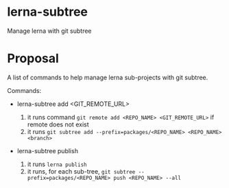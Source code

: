 # lerna-subtree
Manage lerna with git subtree

# Proposal

A list of commands to help manage lerna sub-projects with git subtree.

Commands:

- lerna-subtree add <GIT_REMOTE_URL> <branch>

  1. it runs command `git remote add <REPO_NAME> <GIT_REMOTE_URL>` if remote does not exist
  2. it runs `git subtree add --prefix=packages/<REPO_NAME> <REPO_NAME> <branch>`
 
- lerna-subtree publish

  1. it runs `lerna publish`
  2. it runs, for each sub-tree, `git subtree --prefix=packages/<REPO_NAME> push <REPO_NAME> --all`
